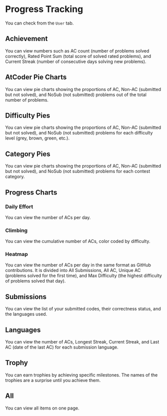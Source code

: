 # Progress Tracking
You can check from the `User` tab.
## Achievement
You can view numbers such as AC count (number of problems solved correctly), Rated Point Sum (total score of solved rated problems), and Current Streak (number of consecutive days solving new problems).

## AtCoder Pie Charts
You can view pie charts showing the proportions of AC, Non-AC (submitted but not solved), and NoSub (not submitted) problems out of the total number of problems.

## Difficulty Pies
You can view pie charts showing the proportions of AC, Non-AC (submitted but not solved), and NoSub (not submitted) problems for each difficulty level (grey, brown, green, etc.).

## Category Pies
You can view pie charts showing the proportions of AC, Non-AC (submitted but not solved), and NoSub (not submitted) problems for each contest category.

## Progress Charts
### Daily Effort
You can view the number of ACs per day.

### Climbing
You can view the cumulative number of ACs, color coded by difficulty.

### Heatmap
You can view the number of ACs per day in the same format as GitHub contributions.
It is divided into All Submissions, All AC, Unique AC (problems solved for the first time), and Max Difficulty (the highest difficulty of problems solved that day).

## Submissions
You can view the list of your submitted codes, their correctness status, and the languages used.

## Languages
You can view the number of ACs, Longest Streak, Current Streak, and Last AC (date of the last AC) for each submission language.

## Trophy
You can earn trophies by achieving specific milestones. The names of the trophies are a surprise until you achieve them.

## All
You can view all items on one page.
